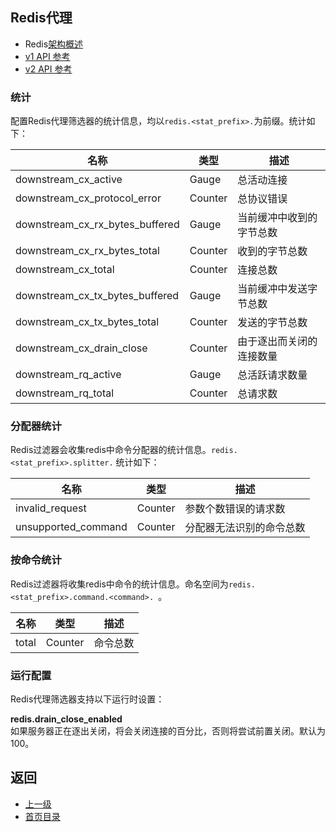 ## Redis代理

- Redis[架构概述](../../Introduction/Architectureoverview/Redis.md)
- [v1 API 参考](../../v1APIreference/Networkfilters/Redisproxy.md)
- [v2 API 参考](../../v2APIreference/Filters/Networkfilters/RedisProxy.md)

### 统计
配置Redis代理筛选器的统计信息，均以`redis.<stat_prefix>.`为前缀。统计如下：

|	名称	|	类型	|	描述	|
|	 -----------------------	|	 -----------------------	|	 -----------------------	|
|	downstream_cx_active	|	Gauge	|	总活动连接	|
|	downstream_cx_protocol_error	|	Counter	|	总协议错误	|
|	downstream_cx_rx_bytes_buffered	|	Gauge	|	当前缓冲中收到的字节总数	|
|	downstream_cx_rx_bytes_total	|	Counter	|	收到的字节总数	|
|	downstream_cx_total	|	Counter	|	连接总数	|
|	downstream_cx_tx_bytes_buffered	|	Gauge	|	当前缓冲中发送字节总数	|
|	downstream_cx_tx_bytes_total	|	Counter	|	发送的字节总数	|
|	downstream_cx_drain_close	|	Counter	|	由于逐出而关闭的连接数量	|
|	downstream_rq_active	|	Gauge	|	总活跃请求数量	|
|	downstream_rq_total	|	Counter	|	总请求数	|


### 分配器统计
Redis过滤器会收集redis中命令分配器的统计信息。`redis.<stat_prefix>.splitter.` 统计如下：

|	名称	|	类型	|	描述	|
|	 -----------------------	|	 -----------------------	|	 -----------------------	|
|	invalid_request	|	Counter	|	参数个数错误的请求数	|
|	unsupported_command	|	Counter	|	分配器无法识别的命令总数	|


### 按命令统计
Redis过滤器将收集redis中命令的统计信息。命名空间为`redis.<stat_prefix>.command.<command>. `。

|	名称	|	类型	|	描述	|
|	 -----------------------	|	 -----------------------	|	 -----------------------	|
|	total	|	Counter	|	命令总数	|


### 运行配置
Redis代理筛选器支持以下运行时设置：

**redis.drain_close_enabled**</br>
如果服务器正在逐出关闭，将会关闭连接的百分比，否则将尝试前置关闭。默认为100。



## 返回
- [上一级](../Networkfilters.md)
- [首页目录](../../README.md)
